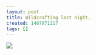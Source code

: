 ```yaml
---
layout: post
title: Wildcrafting last night.
created: 1407071117
tags: []
---
```

![](http://37.media.tumblr.com/924d79bdd2431f855c035feda300020e/tumblr_n9qf0t1ox41rsr8w3o1_500.jpg)


